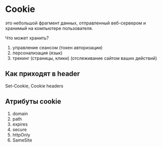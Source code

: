 # Cookie
это небольшой фрагмент данных, отправленный веб-сервером и хранимый на компьютере пользователя.

Что может хранить?
1.  управление сеансом (токен авторизации)
2. персонализация (язык)
3. трекинг (страницы, клики) (отслеживание сайтом ваших действий)

## Как приходят в header
Set-Cookie, Cookie headers

## Атрибуты cookie
1. domain
2. path
3. expires
4. secure
5. httpOnly
6. SameSite